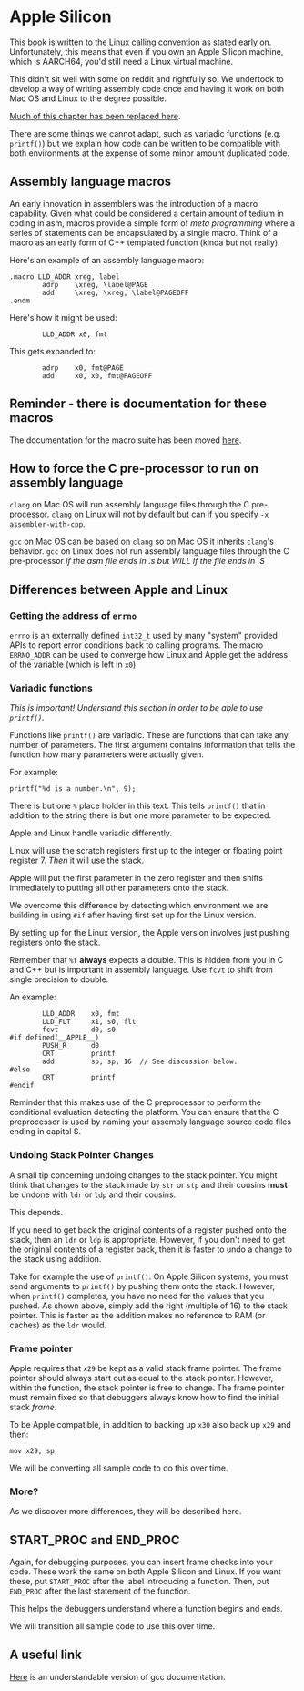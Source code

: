 # Apple Silicon

This book is written to the Linux calling convention as stated early on.
Unfortunately, this means that even if you own an Apple Silicon machine,
which is AARCH64, you'd still need a Linux virtual machine. 

This didn't sit well with some on reddit and rightfully so. We undertook
to develop a way of writing assembly code once and having it work on
both Mac OS and Linux to the degree possible.

[Much of this chapter has been replaced here](./../../macros/).

There are some things we cannot adapt, such as variadic functions (e.g.
`printf()`) but we explain how code can be written to be compatible with
both environments at the expense of some minor amount duplicated code.

## Assembly language macros

An early innovation in assemblers was the introduction of a macro
capability. Given what could be considered a certain amount of tedium in
coding in asm, macros provide a simple form of *meta programming* where
a series of statements can be encapsulated by a single macro. Think of a
macro as an early form of C++ templated function (kinda but not really).

Here's an example of an assembly language macro:

```text
.macro LLD_ADDR xreg, label 
        adrp    \xreg, \label@PAGE
        add     \xreg, \xreg, \label@PAGEOFF
.endm
```

Here's how it might be used:

```text
        LLD_ADDR x0, fmt
```

This gets expanded to:

```text
        adrp    x0, fmt@PAGE
        add     x0, x0, fmt@PAGEOFF
```

## Reminder - there is documentation for these macros

The documentation for the macro suite has been moved
[here](./../../macros/).

## How to force the C pre-processor to run on assembly language

`clang` on Mac OS will run assembly language files through the
C pre-processor. `clang` on Linux will not by default but can if you
specify `-x assembler-with-cpp`.

`gcc` on Mac OS can be based on `clang` so on Mac OS it inherits
`clang`'s behavior. `gcc` on Linux does not run assembly language files
through the C pre-processor *if the asm file ends in .s but WILL if the
file ends in .S*

## Differences between Apple and Linux

### Getting the address of `errno`

`errno` is an externally defined `int32_t` used by many "system"
provided APIs to report error conditions back to calling programs. The
macro `ERRNO_ADDR` can be used to converge how Linux and Apple get the
address of the variable (which is left in `x0`).

### Variadic functions

*This is important! Understand this section in order to be able to use
`printf()`.*

Functions like `printf()` are variadic. These are functions that can
take any number of parameters. The first argument contains information
that tells the function how many parameters were actually given.

For example:

`printf("%d is a number.\n", 9);`

There is but one `%` place holder in this text. This tells `printf()`
that in addition to the string there is but one more parameter to be
expected.

Apple and Linux handle variadic differently.

Linux will use the scratch registers first up to the integer or floating
point register 7. *Then* it will use the stack.

Apple will put the first parameter in the zero register and then shifts
immediately to putting all other parameters onto the stack.

We overcome this difference by detecting which environment we are
building in using `#if` after having first set up for the Linux version.

By setting up for the Linux version, the Apple version involves just
pushing registers onto the stack.

Remember that `%f` **always** expects a double. This is hidden from you
in C and C++ but is important in assembly language. Use `fcvt` to shift
from single precision to double.

An example:

```text
        LLD_ADDR    x0, fmt
        LLD_FLT     x1, s0, flt
        fcvt        d0, s0
#if defined(__APPLE__)
        PUSH_R      d0
        CRT         printf
        add         sp, sp, 16  // See discussion below.
#else
        CRT         printf
#endif
```

Reminder that this makes use of the C preprocessor to perform the
conditional evaluation detecting the platform. You can ensure that the C
preprocessor is used by naming your assembly language source code files
ending in capital S.

### Undoing Stack Pointer Changes

A small tip concerning undoing changes to the stack pointer. You might
think that changes to the stack made by `str` or `stp` and their
cousins **must** be undone with `ldr` or `ldp` and their cousins.

This depends.

If you need to get back the original contents of a register pushed onto
the stack, then an `ldr` or `ldp` is appropriate. However, if you don't
need to get the original contents of a register back, then it is faster
to undo a change to the stack using addition.

Take for example the use of `printf()`. On Apple Silicon systems, you
must send arguments to `printf()` by pushing them onto the stack.
However, when `printf()` completes, you have no need for the values that
you pushed. As shown above, simply add the right (multiple of 16) to the
stack pointer. This is faster as the addition makes no reference to RAM
(or caches) as the `ldr` would.

### Frame pointer

Apple requires that `x29` be kept as a valid stack frame pointer. The
frame pointer should always start out as equal to the stack pointer.
However, within the function, the stack pointer is free to change. The
frame pointer must remain fixed so that debuggers always know how to 
find the initial stack *frame*.

To be Apple compatible, in addition to backing up `x30` also back up
`x29` and then:

`mov x29, sp`

We will be converting all sample code to do this over time.

### More?

As we discover more differences, they will be described here.

## START_PROC and END_PROC

Again, for debugging purposes, you can insert frame checks into your
code. These work the same on both Apple Silicon and Linux. If you want
these, put `START_PROC` after the label introducing a function. Then,
put `END_PROC` after the last statement of the function.

This helps the debuggers understand where a function begins and ends.

We will transition all sample code to use this over time.

## A useful link

[Here](https://gcc.gnu.org/onlinedocs/gcc/Invoking-GCC.html) is an
understandable version of gcc documentation.
